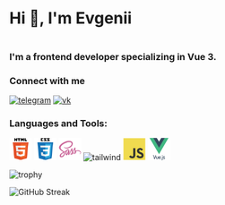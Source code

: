 <div style="display:flex; justify-content:space-between; align-content: center;">
<h1 >Hi 👋, I'm Evgenii</h1>


</div>
<h3 align="left">I'm a frontend developer specializing in Vue 3. </h3>


<h3 align="left">Connect with me</h3>
<p align="left">
<a href="https://t.me/Jenya_Sultan" target="_blank"><img  src="https://img.icons8.com/color/48/telegram-app--v1.png" alt="telegram"/></a>
<a href="https://vk.com/jenya.sultan" target="_blank"><img  src="https://img.icons8.com/color/48/vkontakte" alt="vk"/></a>
</p>

<h3 align="left">Languages and Tools:</h3>
<p align="left">
<img src="https://raw.githubusercontent.com/devicons/devicon/master/icons/html5/html5-original-wordmark.svg" alt="html5" width="40" height="40"/>  
<img src="https://raw.githubusercontent.com/devicons/devicon/master/icons/css3/css3-original-wordmark.svg" alt="css3" width="40" height="40"/>  
<img src="https://raw.githubusercontent.com/devicons/devicon/master/icons/sass/sass-original.svg" alt="sass" width="40" height="40"/>   
<img src="https://www.vectorlogo.zone/logos/tailwindcss/tailwindcss-icon.svg" alt="tailwind" width="40" height="40"/> 
<img src="https://raw.githubusercontent.com/devicons/devicon/master/icons/javascript/javascript-original.svg" alt="javascript" width="40" height="40"/>
<img src="https://raw.githubusercontent.com/devicons/devicon/master/icons/vuejs/vuejs-original-wordmark.svg" alt="vuejs" width="40" height="40"/> 
</p>


![trophy](https://github-profile-trophy.vercel.app/?username=jenyasn97&theme=chalk)

![GitHub Streak](https://github-readme-streak-stats.herokuapp.com?user=jenyasn97&theme=onedark&border_radius=2&date_format=M%20j%5B%2C%20Y%5D)
